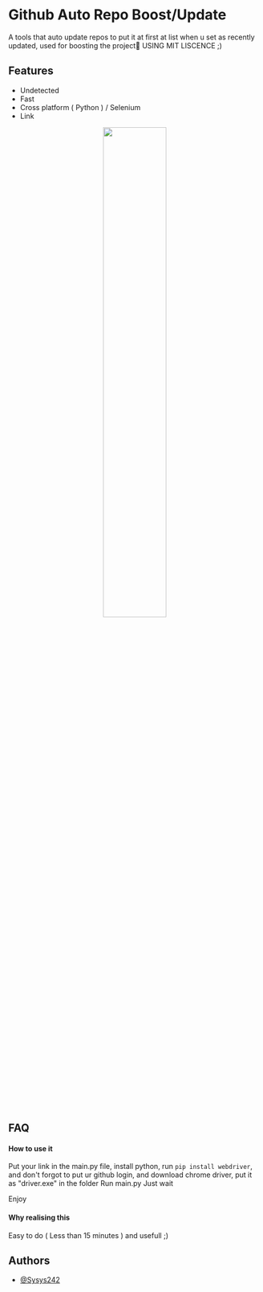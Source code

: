 # Github Auto Repo Boost/Update

A tools that auto update repos to put it at first at list when u set as recently updated, used for boosting the project🤖
USING MIT LISCENCE ;)


## Features

- Undetected
- Fast
- Cross platform ( Python ) / Selenium
- Link

<div align="center">
<img src="https://media.discordapp.net/attachments/1042859136934760449/1046400884655013970/image.png?width=433&height=604" align="center" style="width: 50%" />
</div>  

## FAQ

#### How to use it

Put your link in the main.py file, install python, run `pip install webdriver`, and don't forgot to put ur github login, and download chrome driver, put it as "driver.exe" in the folder
Run main.py
Just wait

Enjoy

#### Why realising this

Easy to do ( Less than 15 minutes ) and usefull ;)




## Authors

- [@Sysys242](https://www.github.com/Sysys242)


